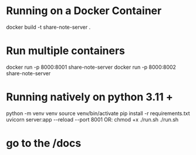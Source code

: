 # Running on a Docker Container
docker build -t share-note-server .

# Run multiple containers
docker run -p 8000:8001 share-note-server
docker run -p 8000:8002 share-note-server


# Running natively on python 3.11 + 
python -m venv venv
source venv/bin/activate
pip install -r requirements.txt
uvicorn server:app --reload --port 8001
OR:
chmod +x ./run.sh
./run.sh <PORT>

# go to the <url>/docs